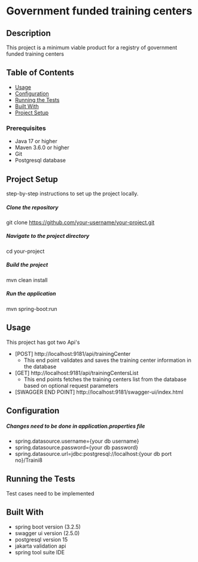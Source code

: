 # Government funded training centers

## Description
This project is a minimum viable product for a registry of government funded training centers

## Table of Contents
- [Usage](#usage)
- [Configuration](#configuration)
- [Running the Tests](#running-the-tests)
- [Built With](#built-with)
- [Project Setup](#project-setup)


### Prerequisites
- Java 17 or higher
- Maven 3.6.0 or higher
- Git
- Postgresql database

## Project Setup
step-by-step instructions to set up the project locally.

##### Clone the repository
git clone https://github.com/your-username/your-project.git

##### Navigate to the project directory
cd your-project

##### Build the project
mvn clean install

##### Run the application
mvn spring-boot:run

## Usage
This project has got two Api's
- [POST] http://localhost:9181/api/trainingCenter
	- This end point validates and saves the training center information in the database
- [GET] http://localhost:9181/api/trainingCentersList
	- This end points fetches the training centers list from the database based on optional request parameters
- [SWAGGER END POINT] http://localhost:9181/swagger-ui/index.html

## Configuration
##### Changes need to be done in application.properties file
- spring.datasource.username={your db username}
- spring.datasource.password={your db password}
- spring.datasource.url=jdbc:postgresql://localhost:{your db port no}/Traini8

## Running the Tests
Test cases need to be implemented

## Built With
- spring boot version (3.2.5)
- swagger ui version (2.5.0)
- postgresql version 15
- jakarta validation api
- spring tool suite IDE



